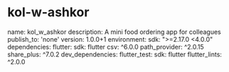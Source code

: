 # kol-w-ashkor
name: kol_w_ashkor description: A mini food ordering app for colleagues publish_to: 'none' version: 1.0.0+1  environment:   sdk: ">=2.17.0 &lt;4.0.0"  dependencies:   flutter:     sdk: flutter   csv: ^6.0.0   path_provider: ^2.0.15   share_plus: ^7.0.2  dev_dependencies:   flutter_test:     sdk: flutter   flutter_lints: ^2.0.0 
